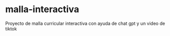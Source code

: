 # malla-interactiva
Proyecto de malla curricular interactiva con ayuda de chat gpt y un video de tiktok
